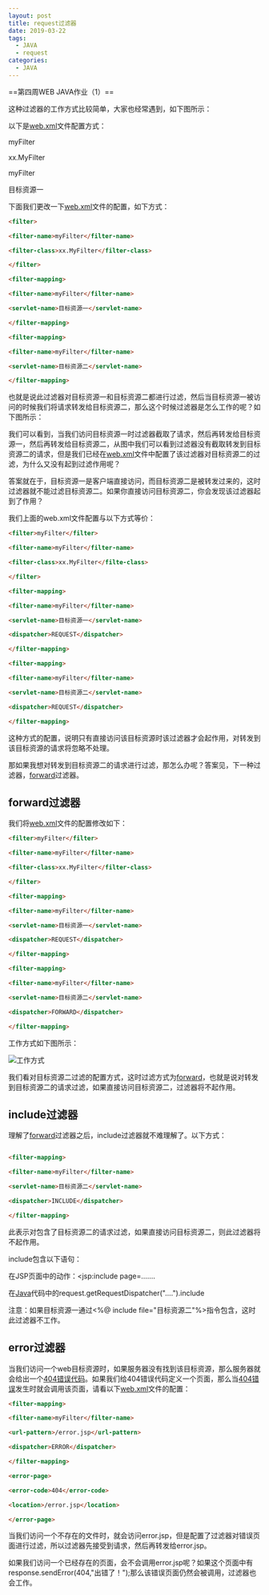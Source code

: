 ```yaml
---
layout: post
title: request过滤器
date: 2019-03-22
tags:
  - JAVA 
  - request
categories: 
  - JAVA
---
```


==第四周WEB JAVA作业（1）==

<!-- more -->

这种过滤器的工作方式比较简单，大家也经常遇到，如下图所示：

以下是[web.xml](https://baike.baidu.com/item/web.xml/6821534)文件配置方式：

<filter>

<filter-name>myFilter</filter-name>

<filter-class>xx.MyFilter</filter-class>

</filter>

<filter-mapping>

<filter-name>myFilter</filter-name>

<servlet-name>目标资源一</servlet-name>

</filter-mapping>

下面我们更改一下[web.xml](https://baike.baidu.com/item/web.xml/6821534)文件的配置，如下方式：
```html
<filter>

<filter-name>myFilter</filter-name>

<filter-class>xx.MyFilter</filter-class>

</filter>

<filter-mapping>

<filter-name>myFilter</filter-name>

<servlet-name>目标资源一</servlet-name>

</filter-mapping>

<filter-mapping>

<filter-name>myFilter</filter-name>

<servlet-name>目标资源二</servlet-name>

</filter-mapping>
```

也就是说此过滤器对目标资源一和目标资源二都进行过滤，然后当目标资源一被访问的时候我们将请求转发给目标资源二，那么这个时候过滤器是怎么工作的呢？如下图所示：

我们可以看到，当我们访问目标资源一时过滤器截取了请求，然后再转发给目标资源一，然后再转发给目标资源二，从图中我们可以看到过滤器没有截取转发到目标资源二的请求，但是我们已经在[web.xml](https://baike.baidu.com/item/web.xml/6821534)文件中配置了该过滤器对目标资源二的过滤，为什么又没有起到过滤作用呢？

答案就在于，目标资源一是客户端直接访问，而目标资源二是被转发过来的，这时过滤器就不能过滤目标资源二。如果你直接访问目标资源二，你会发现该过滤器起到了作用？

我们上面的web.xml文件配置与以下方式等价：
```html
<filter>myFilter</filter>

<filter-name>myFilter</filter-name>

<filter-class>xx.MyFilter</filte-class>

</filter>

<filter-mapping>

<filter-name>myFilter</filter-name>

<servlet-name>目标资源一</servlet-name>

<dispatcher>REQUEST</dispatcher>

</filter-mapping>

<filter-mapping>

<filter-name>myFilter</filter-name>

<servlet-name>目标资源二</servlet-name>

<dispatcher>REQUEST</dispatcher>

</filter-mapping>
```

这种方式的配置，说明只有直接访问该目标资源时该过滤器才会起作用，对转发到该目标资源的请求将忽略不处理。

那如果我想对转发到目标资源二的请求进行过滤，那怎么办呢？答案见，下一种过滤器，[forward](https://baike.baidu.com/item/forward/5015273)过滤器。

## forward过滤器

我们将[web.xml](https://baike.baidu.com/item/web.xml/6821534)文件的配置修改如下：
```html
<filter>myFilter</filter>

<filter-name>myFilter</filter-name>

<filter-class>xx.MyFilter</filter-class>

</filter>

<filter-mapping>

<filter-name>myFilter</filter-name>

<servlet-name>目标资源一</servlet-name>

<dispatcher>REQUEST</dispatcher>

</filter-mapping>

<filter-mapping>

<filter-name>myFilter</filter-name>

<servlet-name>目标资源二</servlet-name>

<dispatcher>FORWARD</dispatcher>

</filter-mapping>
```

工作方式如下图所示：

![工作方式](https://gss1.bdstatic.com/-vo3dSag_xI4khGkpoWK1HF6hhy/baike/c0%3Dbaike80%2C5%2C5%2C80%2C26/sign=d27bd21136fae6cd18b9a3336eda6441/eaf81a4c510fd9f9927a664f262dd42a2834a4a2.jpg)

我们看对目标资源二过滤的配置方式，这时过滤方式为[forward](https://baike.baidu.com/item/forward/5015273)，也就是说对转发到目标资源二的请求过滤，如果直接访问目标资源二，过滤器将不起作用。

## include过滤器

理解了[forward](https://baike.baidu.com/item/forward/5015273)过滤器之后，include过滤器就不难理解了。以下方式：
```html

<filter-mapping>

<filter-name>myFilter</filter-name>

<servlet-name>目标资源二</servlet-name>

<dispatcher>INCLUDE</dispatcher>

</filter-mapping>
```

此表示对包含了目标资源二的请求过滤，如果直接访问目标资源二，则此过滤器将不起作用。

include包含以下语句：

在JSP页面中的动作：<jsp:include page=.......

在[Java](https://baike.baidu.com/item/Java/85979)代码中的request.getRequestDispatcher("....").include

注意：如果目标资源一通过<%@ include file="目标资源二"%>指令包含，这时此过滤器不工作。

## error过滤器

当我们访问一个web目标资源时，如果服务器没有找到该目标资源，那么服务器就会给出一个[404错误代码](https://baike.baidu.com/item/404%E9%94%99%E8%AF%AF%E4%BB%A3%E7%A0%81/12425835)。如果我们给404错误代码定义一个页面，那么当[404错误](https://baike.baidu.com/item/404%E9%94%99%E8%AF%AF/134754)发生时就会调用该页面，请看以下[web.xml](https://baike.baidu.com/item/web.xml/6821534)文件的配置：
```html
<filter-mapping>

<filter-name>myFilter</filter-name>

<url-pattern>/error.jsp</url-pattern>

<dispatcher>ERROR</dispatcher>

</filter-mapping>

<error-page>

<error-code>404</error-code>

<location>/error.jsp</location>

</error-page>
```
当我们访问一个不存在的文件时，就会访问error.jsp，但是配置了过滤器对错误页面进行过滤，所以过滤器先接受到请求，然后再转发给error.jsp。

如果我们访问一个已经存在的页面，会不会调用error.jsp呢？如果这个页面中有response.sendError(404,"出错了！");那么该错误页面仍然会被调用，过滤器也会工作。

